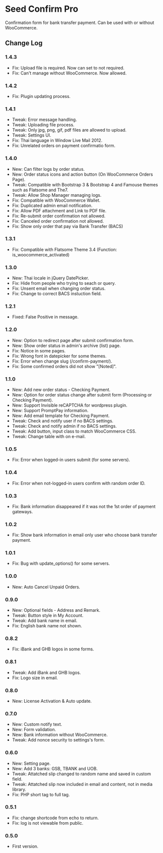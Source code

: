 Seed Confirm Pro
===

Confirmation form for bank transfer payment. Can be used with or without WooCommerce.


## Change Log

### 1.4.3
* Fix: Upload file is required. Now can set to not required.
* Fix: Can't manage without WooCommerce. Now allowed.

### 1.4.2
* Fix: Plugin updating process.

### 1.4.1
* Tweak: Error message handling.
* Tweak: Uploading file process.
* Tweak: Only jpg, png, gif, pdf files are allowed to upload.
* Tweak: Settings UI.
* Fix: Thai language in Window Live Mail 2012.
* Fix: Unrelated orders on payment confirmatio form.

### 1.4.0
* New: Can filter logs by order status.
* New: Order status icons and action button (On WooCommerce Orders Page).
* Tweak: Compatible with Bootstrap 3 & Bootstrap 4 and Famouse themes such as Flatsome and The7.
* Tweak: Allow Shop Manager managing logs.
* Fix: Compatible with WooCommerce Wallet.
* Fix: Duplicated admin email notification.
* Fix: Allow PDF attachment and Link to PDF file.
* Fix: Re-submit order confirmation not allowed.
* Fix: Canceled order confirmation not allowed.
* Fix: Show only order that pay via Bank Transfer (BACS)


### 1.3.1
* Fix: Compatible with Flatsome Theme 3.4 (Function: is_woocommerce_activated)

### 1.3.0
* New: Thai locale in jQuery DatePicker.
* Fix: Hide from people who trying to seach or query.
* Fix: Unsent email when changing order status.
* Fix: Change to correct BACS instuction field.

### 1.2.1
* Fixed: False Positive in message.

### 1.2.0
* New: Option to redirect page after submit confirmation form.
* New: Show order status in admin's archive (list) page.
* Fix: Notice in some pages.
* Fix: Wrong font in datepicker for some themes.
* Fix: Error when change slug (/confirm-payment/).
* Fix: Some confirmed orders did not show "[Noted]".

### 1.1.0
* New: Add new order status - Checking Payment.
* New: Option for order status change after submit form (Processing or Checking Payment).
* New: Support Invisible reCAPTCHA for wordpress plugin.
* New: Support PromptPay information.
* New: Add email template for Checking Payment.
* Tweak: Check and notify user if no BACS settings.
* Tweak: Check and notify admin if no BACS settings.
* Tweak: Add button, input class to match WooCommerce CSS.
* Tweak: Change table with on e-mail.

### 1.0.5
* Fix: Error when logged-in users submit (for some servers).

### 1.0.4
* Fix: Error when not-logged-in users confirm with random order ID.

### 1.0.3
* Fix: Bank information disappeared if it was not the 1st order of payment gateways.

### 1.0.2
* Fix: Show bank information in email only user who choose bank transfer payment.

### 1.0.1
* Fix: Bug with update_options() for some servers.

### 1.0.0
* New: Auto Cancel Unpaid Orders.

### 0.9.0
* New: Optional fields - Address and Remark.
* Tweak: Button style in My Account.
* Tweak: Add bank name in email.
* Fix: English bank name not shown.

### 0.8.2
* Fix: iBank and GHB logos in some forms.

### 0.8.1
* Tweak: Add iBank and GHB logos.
* Fix: Logo size in email.

### 0.8.0
* New: License Activation & Auto update.

### 0.7.0
* New: Custom notify text.
* New: Form validation.
* New: Bank information without WooCommerce.
* Tweak: Add nonce security to settings's form.

### 0.6.0
* New: Setting page.
* New: Add 3 banks: GSB, TBANK and UOB.
* Tweak: Attatched slip changed to random name and saved in custom field.
* Tweak: Attatched slip now included in email and content, not in media library.
* Fix: PHP short tag to full tag.

### 0.5.1
* Fix: change shortcode from echo to return.
* Fix: log is not viewable from public.

### 0.5.0
* First version.